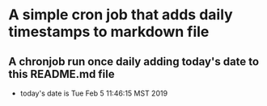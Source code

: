 A simple cron job that adds daily timestamps to markdown file
============================================================
## A chronjob run once daily adding today's date to this README.md file
* today's date is Tue Feb  5 11:46:15 MST 2019
